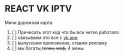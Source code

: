 # REACT VK IPTV

Мини дорожная карта

1) [ ] Причесать этот код что бы все четко работало
2) [ ] связываем это все с [vk app](https://dev.vk.com/mini-apps/getting-started)
3) [ ] выпускаем приложение, ставим рекламу
4) [ ] мы богаты,~~телки, меф,~~ 4 жены
